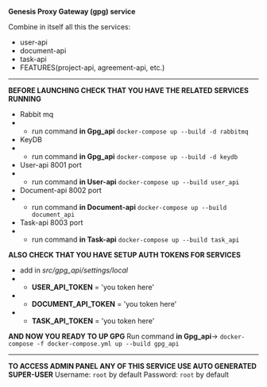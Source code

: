 
**Genesis Proxy Gateway (gpg) service**  
  
Combine in itself all this  the services: 
 - user-api 
 - document-api 
 - task-api  
 - FEATURES(project-api, agreement-api, etc.)
---
**BEFORE LAUNCHING CHECK THAT YOU HAVE THE RELATED SERVICES RUNNING**  
 
- Rabbit mq
- - run command **in Gpg_api** `docker-compose up --build -d rabbitmq`
- KeyDB
- - run command **in Gpg_api** `docker-compose up --build -d keydb`
- User-api 8001 port  
- - run command **in User-api** `docker-compose up --build user_api`
- Document-api 8002 port  
- - run command **in Document-api** `docker-compose up --build document_api`
- Task-api 8003 port   
- - run command **in Task-api** `docker-compose up --build task_api`
  
**ALSO CHECK THAT YOU HAVE SETUP AUTH TOKENS FOR SERVICES**   
- add in *src/gpg_api/settings/local*  
- - **USER_API_TOKEN** = 'you token here'  
- - **DOCUMENT_API_TOKEN** = 'you token here'  
- - **TASK_API_TOKEN** = 'you token here'

**AND NOW YOU READY TO UP GPG**
Run command **in Gpg_api**-> `docker-compose -f docker-compose.yml up --build gpg_api`

---
**TO ACCESS ADMIN PANEL ANY OF THIS SERVICE USE AUTO GENERATED SUPER-USER**
Username: `root` by default
Password: `root` by default